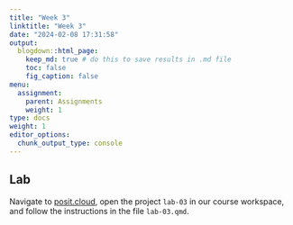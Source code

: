 ```yaml
---
title: "Week 3"
linktitle: "Week 3"
date: "2024-02-08 17:31:58"
output:
  blogdown::html_page:
    keep_md: true # do this to save results in .md file
    toc: false
    fig_caption: false
menu:
  assignment:
    parent: Assignments
    weight: 1
type: docs
weight: 1
editor_options:
  chunk_output_type: console
---
```


## Lab

Navigate to [posit.cloud](http://posit.cloud), open the project `lab-03` in our course workspace, and follow the instructions in the file `lab-03.qmd`.
